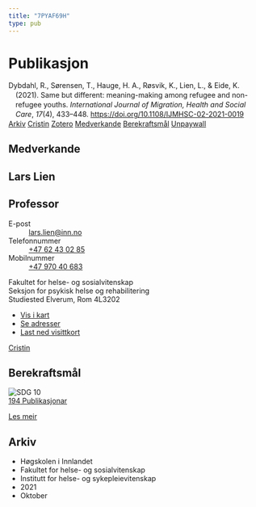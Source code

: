 ```yaml
---
title: "7PYAF69H"
type: pub
---
```

<h1>Publikasjon</h1>
<article id="csl-bib-container-7PYAF69H" class="csl-bib-container">
  <div class="csl-bib-body" style="line-height: 1.35; padding-left: 1em; text-indent:-1em;">
  <div class="csl-entry">Dybdahl, R., S&#xF8;rensen, T., Hauge, H. A., R&#xF8;svik, K., Lien, L., &amp; Eide, K. (2021). Same but different: meaning-making among refugee and non-refugee youths. <i>International Journal of Migration, Health and Social Care</i>, <i>17</i>(4), 433&#x2013;448. <a href="https://doi.org/10.1108/IJMHSC-02-2021-0019">https://doi.org/10.1108/IJMHSC-02-2021-0019</a></div>
</div>
  <div class="csl-bib-buttons">
    <a href="#taxonomy-article-7PYAF69H" class="csl-bib-button">Arkiv</a>
    <a href alt="Cristin URL" class="csl-bib-button">Cristin</a>
    <a href alt="Zotero URL" class="csl-bib-button">Zotero</a>
    <a href="#contributors-article-7PYAF69H" class="csl-bib-button">Medverkande</a>
    <a href="#sdg-article-7PYAF69H" class="csl-bib-button">Berekraftsmål</a>
    <a href="https://www.emerald.com/insight/content/doi/10.1108/IJMHSC-02-2021-0019/full/pdf?title=same-but-different-meaning-making-among-refugee-and-non-refugee-youths" class="csl-bib-button">Unpaywall</a>
  </div>
  <div id="csl-bib-meta-container-7PYAF69H"></div>
</article>
<div id="csl-bib-meta-7PYAF69H" class="csl-bib-meta">
  <article id="contributors-article-7PYAF69H" class="contributors-article">
    <h1>Medverkande</h1>
    <div class="personas">
<div class="vrtx-hinn-person-card">
<div class="photo">
<i class="lar la-user-circle missing-person"></i>
</div>
<div class="info">
<hgroup><h1>Lars Lien</h1>
<h2>Professor</h2>
</hgroup><dl>
<dt>E-post</dt>
<dd>
<a href="mailto:lars.lien@inn.no">lars.lien@inn.no</a>
</dd>
<dt>Telefonnummer</dt>
<dd><a href="tel:+4762430285">
+47 62 43 02 85
</a></dd>
<dt>Mobilnummer</dt>
<dd><a href="tel:+4797040683">
+47 970 40 683
</a></dd>
</dl>
<p>
Fakultet for helse- og sosialvitenskap<br>
Seksjon for psykisk helse og rehabilitering<br>
Studiested Elverum,
Rom 4L3202
</p>
<ul class="vrtx-hinn-links">
<li><a href="https://www.google.com/maps?q=60.88177,11.53669">Vis i kart</a></li>
<li><a href="https://www.inn.no/finn-en-ansatt/lars-lien.html#vrtx-hinn-addresses">Se adresser</a></li>
<li><a href="https://www.inn.no/finn-en-ansatt/lars-lien.html?vrtx=vcf">Last ned visittkort</a></li>
</ul>
</div>
</div>
<a href="https://app.cristin.no/persons/show.jsf?id=14287" alt="Cristin URL" class="personas-cristin">Cristin</a>
</div>
  </article>
  <article id="sdg-article-7PYAF69H" class="sdg-article">
    <h1>Berekraftsmål</h1>
    <div class="sdg-container"><div id="sdg10" class="sdg">
<img src="{{< params subfolder >}}images/sdg/sdg10_no.png" class="image" alt="SDG 10">
<div class="sdg-overlay">
<a href="{{< params subfolder >}}no/archive/?sdg=10#archive" class="sdg-publication-count"><span>194</span> Publikasjonar</a>
<p><a href="https://www.fn.no/om-fn/fns-baerekraftsmaal/mindre-ulikhet?lang=nno-NO" class="sdg-read-more">Les meir</a></p>
</div>
</div></div>
  </article>
  <article id="taxonomy-article-7PYAF69H" class="taxonomy-article">
    <h1>Arkiv</h1>
    <ul>
      <li>Høgskolen i Innlandet</li>
      <li>Fakultet for helse- og sosialvitenskap</li>
      <li>Institutt for helse- og sykepleievitenskap</li>
      <li>2021</li>
      <li>Oktober</li>
    </ul>
  </article>
</div>
